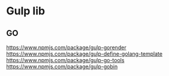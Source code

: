 # Gulp lib

## GO
https://www.npmjs.com/package/gulp-gorender   
https://www.npmjs.com/package/gulp-define-golang-template   
https://www.npmjs.com/package/gulp-go-tools   
https://www.npmjs.com/package/gulp-gobin   
